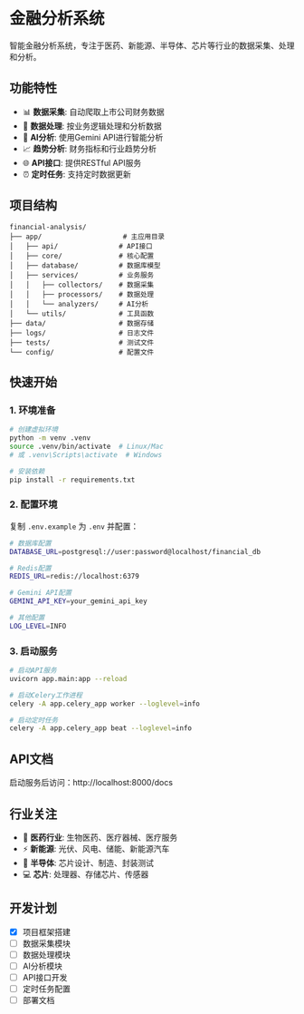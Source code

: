 # 金融分析系统

智能金融分析系统，专注于医药、新能源、半导体、芯片等行业的数据采集、处理和分析。

## 功能特性

- 📊 **数据采集**: 自动爬取上市公司财务数据
- 🔄 **数据处理**: 按业务逻辑处理和分析数据
- 🤖 **AI分析**: 使用Gemini API进行智能分析
- 📈 **趋势分析**: 财务指标和行业趋势分析
- 🌐 **API接口**: 提供RESTful API服务
- ⏰ **定时任务**: 支持定时数据更新

## 项目结构

```
financial-analysis/
├── app/                    # 主应用目录
│   ├── api/               # API接口
│   ├── core/              # 核心配置
│   ├── database/          # 数据库模型
│   ├── services/          # 业务服务
│   │   ├── collectors/    # 数据采集
│   │   ├── processors/    # 数据处理
│   │   └── analyzers/     # AI分析
│   └── utils/             # 工具函数
├── data/                  # 数据存储
├── logs/                  # 日志文件
├── tests/                 # 测试文件
└── config/                # 配置文件
```

## 快速开始

### 1. 环境准备

```bash
# 创建虚拟环境
python -m venv .venv
source .venv/bin/activate  # Linux/Mac
# 或 .venv\Scripts\activate  # Windows

# 安装依赖
pip install -r requirements.txt
```

### 2. 配置环境

复制 `.env.example` 为 `.env` 并配置：

```bash
# 数据库配置
DATABASE_URL=postgresql://user:password@localhost/financial_db

# Redis配置
REDIS_URL=redis://localhost:6379

# Gemini API配置
GEMINI_API_KEY=your_gemini_api_key

# 其他配置
LOG_LEVEL=INFO
```

### 3. 启动服务

```bash
# 启动API服务
uvicorn app.main:app --reload

# 启动Celery工作进程
celery -A app.celery_app worker --loglevel=info

# 启动定时任务
celery -A app.celery_app beat --loglevel=info
```

## API文档

启动服务后访问：http://localhost:8000/docs

## 行业关注

- 🏥 **医药行业**: 生物医药、医疗器械、医疗服务
- ⚡ **新能源**: 光伏、风电、储能、新能源汽车
- 🔌 **半导体**: 芯片设计、制造、封装测试
- 💻 **芯片**: 处理器、存储芯片、传感器

## 开发计划

- [x] 项目框架搭建
- [ ] 数据采集模块
- [ ] 数据处理模块
- [ ] AI分析模块
- [ ] API接口开发
- [ ] 定时任务配置
- [ ] 部署文档 